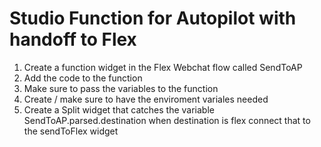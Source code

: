 # Studio Function for Autopilot with handoff to Flex

1. Create a function widget in the Flex Webchat flow called SendToAP
2. Add the code to the function
3. Make sure to pass the variables to the function
4. Create / make sure to have the enviroment variales needed
5. Create a Split widget that catches the variable SendToAP.parsed.destination when destination is flex connect that to the sendToFlex widget
